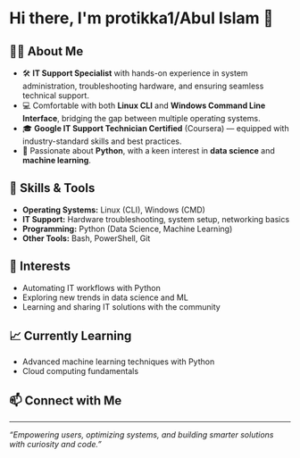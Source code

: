 # Hi there, I'm protikka1/Abul Islam  👋

## 👨‍💻 About Me

- 🛠️ **IT Support Specialist** with hands-on experience in system administration, troubleshooting hardware, and ensuring seamless technical support.
- 💻 Comfortable with both **Linux CLI** and **Windows Command Line Interface**, bridging the gap between multiple operating systems.
- 🎓 **Google IT Support Technician Certified** (Coursera) — equipped with industry-standard skills and best practices.
- 🐍 Passionate about **Python**, with a keen interest in **data science** and **machine learning**.

## 🧰 Skills & Tools

- **Operating Systems:** Linux (CLI), Windows (CMD)
- **IT Support:** Hardware troubleshooting, system setup, networking basics
- **Programming:** Python (Data Science, Machine Learning)
- **Other Tools:** Bash, PowerShell, Git

## 🚀 Interests

- Automating IT workflows with Python
- Exploring new trends in data science and ML
- Learning and sharing IT solutions with the community

## 📈 Currently Learning

- Advanced machine learning techniques with Python  
- Cloud computing fundamentals

## 📫 Connect with Me

<!-- Add your social links below! -->
<!-- [LinkedIn](YOUR_LINKEDIN) | [Twitter](YOUR_TWITTER) | [Portfolio](YOUR_WEBSITE) -->

---

*“Empowering users, optimizing systems, and building smarter solutions with curiosity and code.”*


<!--
**protikka1/Protikka1** is a ✨ _special_ ✨ repository because its `README.md` (this file) appears on your GitHub profile.

Here are some ideas to get you started:

- 🔭 I’m currently working on ...
- 🌱 I’m currently learning ...
- 👯 I’m looking to collaborate on ...
- 🤔 I’m looking for help with ...
- 💬 Ask me about ...
- 📫 How to reach me: ...
- 😄 Pronouns: ...
- ⚡ Fun fact: ...
-->
